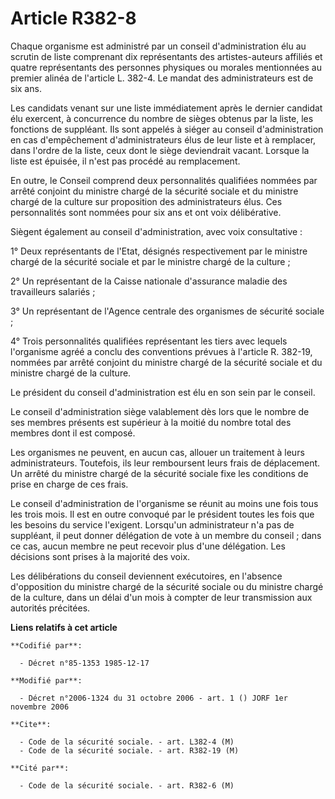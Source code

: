 # Article R382-8

Chaque organisme est administré par un conseil d'administration élu au scrutin de liste comprenant dix représentants des
artistes-auteurs affiliés et quatre représentants des personnes physiques ou morales mentionnées au premier alinéa de
l'article L. 382-4. Le mandat des administrateurs est de six ans.

Les candidats venant sur une liste immédiatement après le dernier candidat élu exercent, à concurrence du nombre de sièges
obtenus par la liste, les fonctions de suppléant. Ils sont appelés à siéger au conseil d'administration en cas d'empêchement
d'administrateurs élus de leur liste et à remplacer, dans l'ordre de la liste, ceux dont le siège deviendrait vacant. Lorsque
la liste est épuisée, il n'est pas procédé au remplacement.

En outre, le Conseil comprend deux personnalités qualifiées nommées par arrêté conjoint du ministre chargé de la sécurité
sociale et du ministre chargé de la culture sur proposition des administrateurs élus. Ces personnalités sont nommées pour six
ans et ont voix délibérative.

Siègent également au conseil d'administration, avec voix consultative :

1° Deux représentants de l'Etat, désignés respectivement par le ministre chargé de la sécurité sociale et par le ministre
chargé de la culture ;

2° Un représentant de la Caisse nationale d'assurance maladie des travailleurs salariés ;

3° Un représentant de l'Agence centrale des organismes de sécurité sociale ;

4° Trois personnalités qualifiées représentant les tiers avec lequels l'organisme agréé a conclu des conventions prévues à
l'article R. 382-19, nommées par arrêté conjoint du ministre chargé de la sécurité sociale et du ministre chargé de la
culture.

Le président du conseil d'administration est élu en son sein par le conseil.

Le conseil d'administration siège valablement dès lors que le nombre de ses membres présents est supérieur à la moitié du
nombre total des membres dont il est composé.

Les organismes ne peuvent, en aucun cas, allouer un traitement à leurs administrateurs. Toutefois, ils leur remboursent leurs
frais de déplacement. Un arrêté du ministre chargé de la sécurité sociale fixe les conditions de prise en charge de ces
frais.

Le conseil d'administration de l'organisme se réunit au moins une fois tous les trois mois. Il est en outre convoqué par le
président toutes les fois que les besoins du service l'exigent. Lorsqu'un administrateur n'a pas de suppléant, il peut donner
délégation de vote à un membre du conseil ; dans ce cas, aucun membre ne peut recevoir plus d'une délégation. Les décisions
sont prises à la majorité des voix.

Les délibérations du conseil deviennent exécutoires, en l'absence d'opposition du ministre chargé de la sécurité sociale ou
du ministre chargé de la culture, dans un délai d'un mois à compter de leur transmission aux autorités précitées.

**Liens relatifs à cet article**

	**Codifié par**:

	  - Décret n°85-1353 1985-12-17

	**Modifié par**:

	  - Décret n°2006-1324 du 31 octobre 2006 - art. 1 () JORF 1er novembre 2006

	**Cite**:

	  - Code de la sécurité sociale. - art. L382-4 (M)
	  - Code de la sécurité sociale. - art. R382-19 (M)

	**Cité par**:

	  - Code de la sécurité sociale. - art. R382-6 (M)

